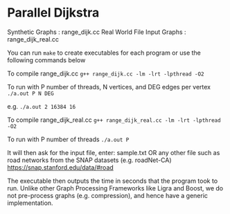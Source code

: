 Parallel Dijkstra
=================

Synthetic Graphs : range_dijk.cc
Real World File Input Graphs : range_dijk_real.cc

You can run ```make``` to create executables for each program or use the following commands below

To compile range_dijk.cc
  ```g++ range_dijk.cc -lm -lrt -lpthread -O2```
  
To run with P number of threads, N vertices, and DEG edges per vertex
  ```./a.out P N DEG```

e.g. ```./a.out 2 16384 16```


To compile range_dijk_real.cc
  ```g++ range_dijk_real.cc -lm -lrt -lpthread -O2```
  
To run with P number of threads
  ```./a.out P```
  
  It will then ask for the input file, enter:
  sample.txt
  OR any other file such as road networks from the SNAP datasets (e.g. roadNet-CA)
  https://snap.stanford.edu/data/#road

The executable then outputs the time in seconds that the program took to run.
Unlike other Graph Processing Frameworks like Ligra and Boost, we do not pre-process graphs (e.g. compression), and hence have a generic implementation.
